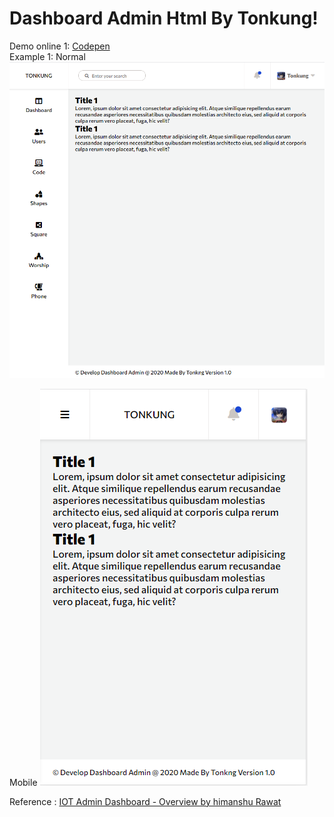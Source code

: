 # Dashboard Admin Html By Tonkung!

Demo online 1: [Codepen](https://codepen.io/Tonkung/pen/GRqJVYe)\
Example 1:
Normal
![Normal](https://raw.githubusercontent.com/Tonkungs/dashboard-admin-html/main/example-1/Demo%20image/Normal.PNG)

Mobile
![Mobile](https://github.com/Tonkungs/dashboard-admin-html/blob/main/example-1/Demo%20image/Mobile.PNG?raw=true)

Reference :
[IOT Admin Dashboard - Overview by himanshu Rawat](https://dribbble.com/shots/6496195-IOT-Admin-Dashboard-Overview/attachments)
